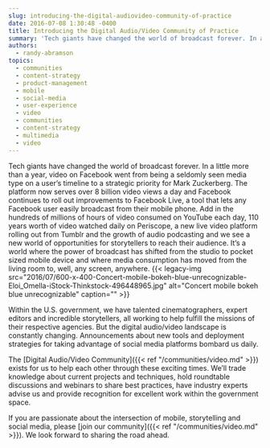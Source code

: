 ```yaml
---
slug: introducing-the-digital-audiovideo-community-of-practice
date: 2016-07-08 1:30:48 -0400
title: Introducing the Digital Audio/Video Community of Practice
summary: 'Tech giants have changed the world of broadcast forever. In a little more than a year, video on Facebook went from being a seldomly seen media type on a user’s timeline to a strategic priority for Mark Zuckerberg. The platform now serves over 8 billion video views a day and Facebook continues to roll out improvements'
authors:
  - randy-abramson
topics:
  - communities
  - content-strategy
  - product-management
  - mobile
  - social-media
  - user-experience
  - video
  - communities
  - content-strategy
  - multimedia
  - video
---
```


Tech giants have changed the world of broadcast forever. In a little more than a year, video on Facebook went from being a seldomly seen media type on a user’s timeline to a strategic priority for Mark Zuckerberg. The platform now serves over 8 billion video views a day and Facebook continues to roll out improvements to Facebook Live, a tool that lets any Facebook user easily broadcast from their mobile phone. Add in the hundreds of millions of hours of video consumed on YouTube each day, 110 years worth of video watched daily on Periscope, a new live video platform rolling out from Tumblr and the growth of audio podcasting and we see a new world of opportunities for storytellers to reach their audience. It’s a world where the power of broadcast has shifted from the studio to pocket sized mobile device and where media consumption has moved from the living room to, well, any screen, anywhere. {{< legacy-img src="2016/07/600-x-400-Concert-mobile-bokeh-blue-unrecognizable-Eloi_Omella-iStock-Thinkstock-496448965.jpg" alt="Concert mobile bokeh blue unrecognizable" caption="" >}}

Within the U.S. government, we have talented cinematographers, expert editors and incredible storytellers, all working to help fulfill the missions of their respective agencies. But the digital audio/video landscape is constantly changing. Announcements about new tools and deployment strategies for taking advantage of social media platforms bombard us daily.

The [Digital Audio/Video Community]({{< ref "/communities/video.md" >}}) exists for us to help each other through these exciting times. We’ll trade knowledge about current projects and techniques, hold roundtable discussions and webinars to share best practices, have industry experts advise us and provide recognition for excellent work within the government space.

If you are passionate about the intersection of mobile, storytelling and social media, please [join our community]({{< ref "/communities/video.md" >}}). We look forward to sharing the road ahead.
